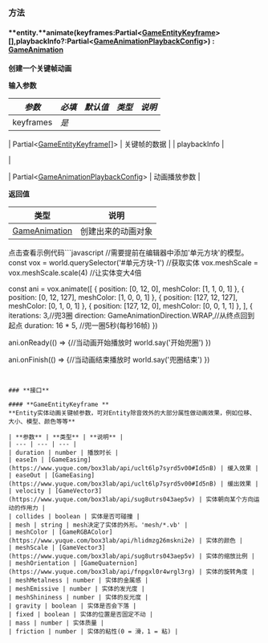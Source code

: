 
### **方法**

#### **entity.**animate(keyframes:Partial<[GameEntityKeyframe](#jneYE)>[],playbackInfo?:Partial<[GameAnimationPlaybackConfig](https://www.yuque.com/box3lab/api/uclt6lp7syrd5v00#ipI8a)>) : [GameAnimation](https://www.yuque.com/box3lab/api/crd9b8smvgh8s0ek)
**创建一个关键帧动画**

**输入参数**

| _**参数**_ | **_必填_** | **_默认值_** | **_类型_** | **_说明_** |
| --- | --- | --- | --- | --- |
| keyframes | _是_ | 

 | Partial<[GameEntityKeyframe](#jneYE)[]> | 关键帧的数据 |
| playbackInfo | 

 | 

 | Partial<[GameAnimationPlaybackConfig](https://www.yuque.com/box3lab/api/uclt6lp7syrd5v00#ipI8a)> | 动画播放参数 |

**返回值**

| **类型** | **说明** |
| --- | --- |
| [GameAnimation](https://www.yuque.com/box3lab/api/crd9b8smvgh8s0ek) | 创建出来的动画对象 |

点击查看示例代码```javascript
//需要提前在编辑器中添加'单元方块'的模型。 
const vox = world.querySelector('#单元方块-1') //获取实体
vox.meshScale = vox.meshScale.scale(4) //让实体变大4倍

const ani = vox.animate([
  { position: [0, 12, 0], meshColor: [1, 1, 0, 1] },
  { position: [0, 12, 127], meshColor: [1, 0, 0, 1] },
  { position: [127, 12, 127], meshColor: [0, 1, 0, 1] },
  { position: [127, 12, 0], meshColor: [0, 0, 1, 1] },
], {
  iterations: 3,//兜3圈
  direction: GameAnimationDirection.WRAP,//从终点回到起点
  duration: 16 * 5, //兜一圈5秒(每秒16帧)
})

ani.onReady(() => {//当动画开始播放时
  world.say('开始兜圈')
})

ani.onFinish(() => {//当动画结束播放时
  world.say('兜圈结束')
})
```


### **接口**

#### **GameEntityKeyframe **
**Entity实体动画关键帧参数，可对Entity除音效外的大部分属性做动画效果，例如位移、大小、模型、颜色等等**

| **参数** | **类型** | **说明** |
| --- | --- | --- |
| duration | number | 播放时长 |
| easeIn | [GameEasing](https://www.yuque.com/box3lab/api/uclt6lp7syrd5v00#Id5nB) | 缓入效果 |
| easeOut | [GameEasing](https://www.yuque.com/box3lab/api/uclt6lp7syrd5v00#Id5nB) | 缓出效果 |
| velocity | [GameVector3](https://www.yuque.com/box3lab/api/sug8utrs043aep5v) | 实体朝向某个方向运动的作用力 |
| collides | boolean | 实体是否可碰撞 |
| mesh | string | mesh决定了实体的外形。'mesh/*.vb' |
| meshColor | [GameRGBAColor](https://www.yuque.com/box3lab/api/hlidmzg26mskni2e) | 实体的颜色 |
| meshScale | [GameVector3](https://www.yuque.com/box3lab/api/sug8utrs043aep5v) | 实体的缩放比例 |
| meshOrientation | [GameQuaternion](https://www.yuque.com/box3lab/api/fnpgxl0r4wrgl3rg) | 实体的旋转角度 |
| meshMetalness | number | 实体的金属感 |
| meshEmissive | number | 实体的发光度 |
| meshShininess | number | 实体的反光度 |
| gravity | boolean | 实体是否会下落 |
| fixed | boolean | 实体的位置是否固定不动 |
| mass | number | 实体质量 |
| friction | number | 实体的粘性(0 = 滑，1 = 粘) |

